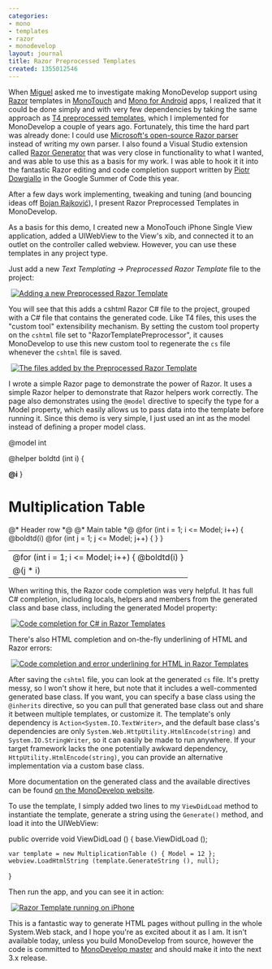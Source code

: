 ```yaml
---
categories:
- mono
- templates
- razor
- monodevelop
layout: journal
title: Razor Preprocessed Templates
created: 1355012546
---
```

When <a href="https://twitter.com/migueldeicaza">Miguel</a> asked me to investigate making MonoDevelop support using <a href="http://weblogs.asp.net/scottgu/archive/2010/07/02/introducing-razor.aspx">Razor</a> templates in <a href = "http://xamarin.com/monoforandroid">MonoTouch</a> and <a href="http://xamarin.com/monotouch">Mono for Android</a> apps, I realized that it could be done simply and with very few dependencies by taking the same approach as <a href="http://msdn.microsoft.com/en-us/library/ee844259.aspx">T4 preprocessed templates</a>, which I implemented for MonoDevelop a couple of years ago. Fortunately, this time the hard part was already done: I could use <a href="http://aspnetwebstack.codeplex.com/">Microsoft's open-source Razor parser</a> instead of writing my own parser. I also found a Visual Studio extension called <a href="http://razorgenerator.codeplex.com/">Razor Generator</a> that was very close in functionality to what I wanted, and was able to use this as a basis for my work. I was able to hook it it into the fantastic Razor editing and code completion support written by <a href="http://pdowgiallo.pl/gsoc/">Piotr Dowgiallo</a> in the Google Summer of Code this year.

After a few days work implementing, tweaking and tuning (and bouncing ideas off <a href="https://twitter.com/bojanrajkovic">Bojan Rajković</a>), I present Razor Preprocessed Templates in MonoDevelop.
<!--break-->

As a basis for this demo, I created new a MonoTouch iPhone Single View application, added a UIWebView to the View's xib, and connected it to an outlet on the controller called <csharp>webview</csharp>. However, you can use these templates in any project type.

Just add a new <em>Text Templating -> Preprocessed Razor Template</em> file to the project:

<a href="https://mhut.ch/files/images/MonoScreenshots/PreprocessedRazor-1-NewFile.png" rel="lightbox[md_preprocessedrazor]" title="Adding a new Preprocessed Razor Template"><img src="https://mhut.ch/files/images/MonoScreenshots/t/PreprocessedRazor-1-NewFile.png" alt="Adding a new Preprocessed Razor Template" style="max-width:98%; display:block;margin-left:auto;margin-right:auto;" /></a>

You will see that this adds a cshtml Razor C# file to the project, grouped with a C# file that contains the generated code. Like T4 files, this uses the "custom tool" extensibility mechanism. By setting the custom tool property on the <code>cshtml</code> file set to "RazorTemplatePreprocessor", it causes MonoDevelop to use this new custom tool to regenerate the <code>cs</code> file whenever the <code>cshtml</code> file is saved.
 
<a href="https://mhut.ch/files/images/MonoScreenshots/PreprocessedRazor-2-AddedFile.png" rel="lightbox[md_preprocessedrazor]" title="The files added by the Preprocessed Razor Template"><img src="https://mhut.ch/files/images/MonoScreenshots/t/PreprocessedRazor-2-AddedFile.png" alt="The files added by the Preprocessed Razor Template" style="max-width:98%; display:block;margin-left:auto;margin-right:auto;" /></a>

I wrote a simple Razor page to demonstrate the power of Razor. It uses a simple Razor helper to demonstrate that Razor helpers work correctly. The page also demonstrates using the <code>@model</code> directive to specify the type for a Model property, which easily allows us to pass data into the template before running it. Since this demo is very simple, I just used an <csharp>int</csharp> as the model instead of defining a proper model class.

<csharp>
@model int

@helper boldtd (int i) {
<td><b>@i</b></td>
}

<html>
	<head>
		<title>Multiplication Table</title>
	</head>
	<body>
		<h1>Multiplication Table</h1>
		<table>
			@* Header row *@
			<tr>
				<td/>
			@for (int i = 1; i <= Model; i++) {
				@boldtd(i)
			}
			</tr>
			@* Main table *@
			@for (int i = 1; i <= Model; i++) {
			<tr>
				@boldtd(i)
				@for (int j = 1; j <= Model; j++) {
				<td>@(j * i)</td>
				}
			</tr>
			}
		</table>
	</body>
</html>
</csharp>

When writing this, the Razor code completion was very helpful. It has full C# completion, including locals, helpers and members from the generated class and base class, including the generated <csharp>Model</csharp> property:

<a href="https://mhut.ch/files/images/MonoScreenshots/PreprocessedRazor-3-CSharpBaseCompletion.png" rel="lightbox[md_preprocessedrazor]" title="Code completion for C# in Razor Templates"><img src="https://mhut.ch/files/images/MonoScreenshots/t/PreprocessedRazor-3-CSharpBaseCompletion.png" alt="Code completion for C# in Razor Templates" style="max-width:98%; display:block;margin-left:auto;margin-right:auto;" /></a>

There's also HTML completion and on-the-fly underlining of HTML and Razor errors:

<a href="https://mhut.ch/files/images/MonoScreenshots/PreprocessedRazor-4-HtmlCompletion.png" rel="lightbox[md_preprocessedrazor]" title="Code completion and error underlining for HTML in Razor Templates"><img src="https://mhut.ch/files/images/MonoScreenshots/t/PreprocessedRazor-4-HtmlCompletion.png" alt="Code completion and error underlining for HTML in Razor Templates" style="max-width:98%; display:block;margin-left:auto;margin-right:auto;" /></a>

After saving the <code>cshtml</code> file, you can look at the generated <code>cs</code> file. It's pretty messy, so I won't show it here, but note that it includes a well-commented generated base class. If you want, you can specify a base class using the <code>@inherits</code> directive, so you can pull that generated base class out and share it between multiple templates, or customize it. The template's only dependency is <code>Action<System.IO.TextWriter></code>, and the default base class's dependencies are only <code>System.Web.HttpUtility.HtmlEncode(string)</code> and <code>System.IO.StringWriter</code>, so it can easily be made to run anywhere. If your target framework lacks the one potentially awkward dependency, <code>HttpUtility.HtmlEncode(string)</code>, you can provide an alternative implementation via a custom base class.

More documentation on the generated class and the available directives can be found <a href="http://monodevelop.com/Documentation/Preprocessed_Razor_Templates">on the MonoDevelop website</a>.

To use the template, I simply added two lines to my <code>ViewDidLoad</code> method to instantiate the template, generate a string using the <code>Generate()</code> method, and load it into the <csharp>UIWebView</csharp>:

<csharp>
public override void ViewDidLoad ()
{
    base.ViewDidLoad ();

    var template = new MultiplicationTable () { Model = 12 };
    webview.LoadHtmlString (template.GenerateString (), null);
}
</csharp>

Then run the app, and you can see it in action:

<a href="https://mhut.ch/files/images/MonoScreenshots/PreprocessedRazor-5-RunningOnPhone.png" rel="lightbox[md_preprocessedrazor]" title="Razor Template running on iPhone"><img src="https://mhut.ch/files/images/MonoScreenshots/t/PreprocessedRazor-5-RunningOnPhone.png" alt="Razor Template running on iPhone" style="max-width:98%; display:block;margin-left:auto;margin-right:auto;" /></a>

This is a fantastic way to generate HTML pages without pulling in the whole System.Web stack, and I hope you're as excited about it as I am. It isn't available today, unless you build MonoDevelop from source, however the code is committed to <a href="http://github.com/monodevelop">MonoDevelop master</a> and should make it into the next 3.x release.
